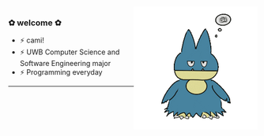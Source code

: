 
<img align="right" width="250" height="250" src="https://github.com/clacy360/clacy360/blob/main/munchlax.gif">

### ✿ welcome ✿
* ⚡ cami!
* ⚡ UWB Computer Science and Software Engineering major  
* ⚡ Programming everyday
---

<!--
![](https://github.com/clacy360/clacy360/blob/main/snrlx.gif)
**clacy360/clacy360** is a ✨ _special_ ✨ repository because its `README.md` (this file) appears on your GitHub profile.

Here are some ideas to get you started:

- 🔭 I’m currently working on ...
- 🌱 I’m currently learning ...
- 👯 I’m looking to collaborate on ...
- 🤔 I’m looking for help with ...
- 💬 Ask me about ...
- 📫 How to reach me: ...
- 😄 Pronouns: ...
- ⚡ Fun fact: ...
-->
